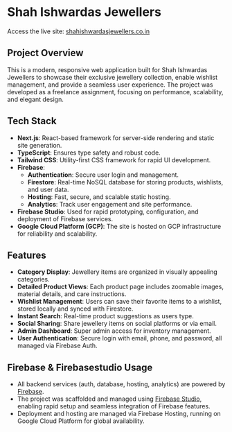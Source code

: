 # Shah Ishwardas Jewellers

Access the live site: [shahishwardasjewellers.co.in](https://shahishwardasjewellers.co.in)

## Project Overview

This is a modern, responsive web application built for Shah Ishwardas Jewellers to showcase their exclusive jewellery collection, enable wishlist management, and provide a seamless user experience. The project was developed as a freelance assignment, focusing on performance, scalability, and elegant design.

## Tech Stack

- **Next.js**: React-based framework for server-side rendering and static site generation.
- **TypeScript**: Ensures type safety and robust code.
- **Tailwind CSS**: Utility-first CSS framework for rapid UI development.
- **Firebase**: 
  - **Authentication**: Secure user login and management.
  - **Firestore**: Real-time NoSQL database for storing products, wishlists, and user data.
  - **Hosting**: Fast, secure, and scalable static hosting.
  - **Analytics**: Track user engagement and site performance.
- **Firebase Studio**: Used for rapid prototyping, configuration, and deployment of Firebase services.
- **Google Cloud Platform (GCP)**: The site is hosted on GCP infrastructure for reliability and scalability.

## Features

- **Category Display**: Jewellery items are organized in visually appealing categories.
- **Detailed Product Views**: Each product page includes zoomable images, material details, and care instructions.
- **Wishlist Management**: Users can save their favorite items to a wishlist, stored locally and synced with Firestore.
- **Instant Search**: Real-time product suggestions as users type.
- **Social Sharing**: Share jewellery items on social platforms or via email.
- **Admin Dashboard**: Super admin access for inventory management.
- **User Authentication**: Secure login with email, phone, and password, all managed via Firebase Auth.

## Firebase & Firebasestudio Usage

- All backend services (auth, database, hosting, analytics) are powered by [Firebase](https://firebase.google.com/).
- The project was scaffolded and managed using [Firebase Studio](https://firebasestudio.com/), enabling rapid setup and seamless integration of Firebase features.
- Deployment and hosting are managed via Firebase Hosting, running on Google Cloud Platform for global availability.


